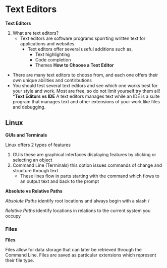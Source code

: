 # Text Editors

**Text Editors**
1. What are text editors?
    - Text editors are software programs sporrting written text for applications and websites.
      - Text editors offer several useful additions such as,
        - Text highlighting
        - Code completion
        - Themes
**How to Choose a Text Editor**
  - There are many text editors to choose from, and each one offers their own unique abilities and contirbutions
  - You should test several text editors and see which one works best for your style and work. Most are free, so do not limit yourself:try them all!
  ***Text Editors vs IDE**
  A text editors manages text while an IDE is a suite program that manages text and other extensions of your work like files and debugging. 
  
  ## Linux
  
  **GUIs and Terminals**
  
  Linux offers 2 types of features
  1. GUIs these are graphical interfaces displaying features by clicking or selecting an object
  2. Command Line (Terminals) this option issues commands of change and structure through text
        - These lines flow in parts starting with the command which flows to an output text and back to the prompt
        
**Absolute vs Relative Paths**

  *Absolute Paths* identify root locations and always begin with a slash /
  
  *Relative Paths* identify locations in relations to the current system you occupy
  
  ### Files
  
  **Files**
  
  Files allow for data storage that can later be retrieved through the Command Line. Files are saved as particular extensions which represent their file type. 
